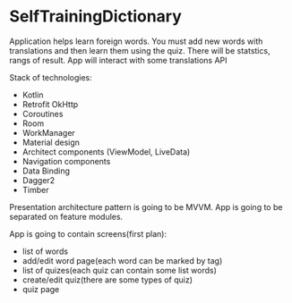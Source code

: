 # SelfTrainingDictionary
Application helps learn foreign words. You must add new words with translations and then learn them using the quiz.
There will be statstics, rangs of result. App will interact with some translations API

Stack of technologies:
- Kotlin
- Retrofit OkHttp
- Coroutines
- Room
- WorkManager
- Material design
- Architect components (ViewModel, LiveData)
- Navigation components
- Data Binding
- Dagger2
- Timber

Presentation architecture pattern is going to be MVVM.
App is going to be separated on feature modules.

App is going to contain screens(first plan):
- list of words
- add/edit word page(each word can be marked by tag)
- list of quizes(each quiz can contain some list words)
- create/edit quiz(there are some types of quiz)
- quiz page

